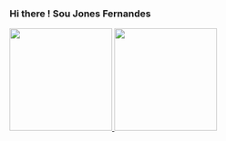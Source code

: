 ### Hi there ! Sou Jones Fernandes

             

  <a href = " https://github.com/jonesfernandes " >
  <img height="180em" src="https://github-readme-stats.vercel.app/api?username=jonesfernandes&show_icons=true&theme=dracula&include_all_commits=true&count_private=true"/>
 <img height="180em" src="https://github-readme-stats.vercel.app/api/top-langs/?username=jonesfernandes&layout=compact&langs_count=7&theme=dracula"/>
